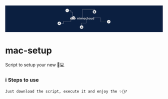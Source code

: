 ![NimacloudLogo](/docs/logo.jpeg)

# mac-setup

Script to setup your new 🍎💻

### ℹ️ Steps to use

`Just download the script, execute it and enjoy the ✨🧙‍♂️`
